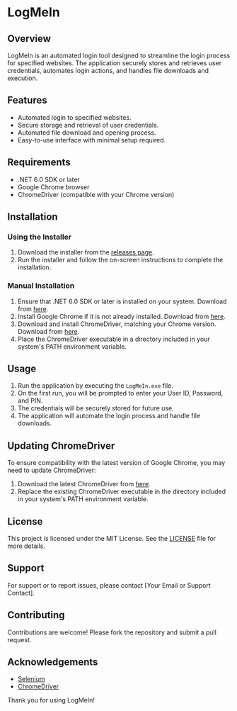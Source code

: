 # LogMeIn

## Overview
LogMeIn is an automated login tool designed to streamline the login process for specified websites. The application securely stores and retrieves user credentials, automates login actions, and handles file downloads and execution.

## Features
- Automated login to specified websites.
- Secure storage and retrieval of user credentials.
- Automated file download and opening process.
- Easy-to-use interface with minimal setup required.

## Requirements
- .NET 6.0 SDK or later
- Google Chrome browser
- ChromeDriver (compatible with your Chrome version)

## Installation

### Using the Installer
1. Download the installer from the [releases page](https://github.com/yourusername/logmein/releases).
2. Run the installer and follow the on-screen instructions to complete the installation.

### Manual Installation
1. Ensure that .NET 6.0 SDK or later is installed on your system. Download from [here](https://dotnet.microsoft.com/download).
2. Install Google Chrome if it is not already installed. Download from [here](https://www.google.com/chrome/).
3. Download and install ChromeDriver, matching your Chrome version. Download from [here](https://sites.google.com/chromium.org/driver/).
4. Place the ChromeDriver executable in a directory included in your system's PATH environment variable.

## Usage
1. Run the application by executing the `LogMeIn.exe` file.
2. On the first run, you will be prompted to enter your User ID, Password, and PIN.
3. The credentials will be securely stored for future use.
4. The application will automate the login process and handle file downloads.

## Updating ChromeDriver
To ensure compatibility with the latest version of Google Chrome, you may need to update ChromeDriver:
1. Download the latest ChromeDriver from [here](https://sites.google.com/chromium.org/driver/).
2. Replace the existing ChromeDriver executable in the directory included in your system's PATH environment variable.

## License
This project is licensed under the MIT License. See the [LICENSE](LICENSE) file for more details.

## Support
For support or to report issues, please contact [Your Email or Support Contact].

## Contributing
Contributions are welcome! Please fork the repository and submit a pull request.

## Acknowledgements
- [Selenium](https://www.selenium.dev/)
- [ChromeDriver](https://sites.google.com/chromium.org/driver/)

Thank you for using LogMeIn!
